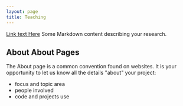 ```yaml
---
layout: page
title: Teaching
---
```

[Link text Here](https://lost-stats.github.io/)
Some Markdown content describing your research.

## About About Pages

The About page is a common convention found on websites.
It is your opportunity to let us know all the details "about" your project:

- focus and topic area
- people involved
- code and projects use

